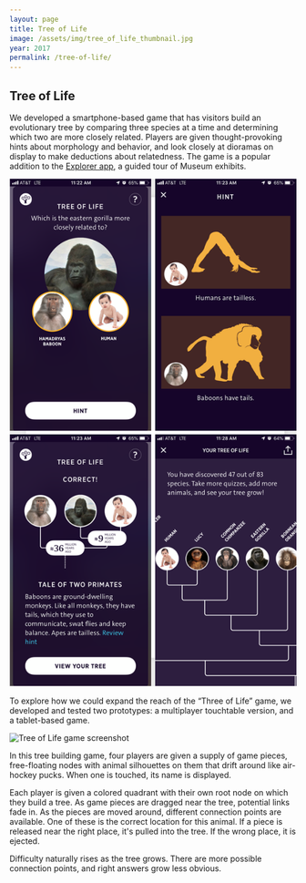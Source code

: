 ```yaml
---
layout: page
title: Tree of Life
image: /assets/img/tree_of_life_thumbnail.jpg
year: 2017
permalink: /tree-of-life/
---
```


## Tree of Life

We developed a smartphone-based game that has visitors build an evolutionary tree by comparing three species at a time and determining which two are more closely related. Players are given thought-provoking hints about morphology and behavior, and look closely at dioramas on display to make deductions about relatedness. The game is a popular addition to the [Explorer app](https://www.amnh.org/apps/explorer), a guided tour of Museum exhibits. 

![Tree of Life game screenshots](/assets/img/ToL-gorilla.png)


To explore how we could expand the reach of the “Three of Life” game, we developed and tested two prototypes: a multiplayer touchtable version, and a tablet-based game. 


![Tree of Life game screenshot](/assets/img/tree_of_life_game.png)

In this tree building game, four players are given a supply of game pieces, free-floating nodes with animal silhouettes on them that drift around like air-hockey pucks. When one is touched, its name is displayed.

Each player is given a colored quadrant with their own root node on which they build a tree. As game pieces are dragged near the tree, potential links fade in. As the pieces are moved around, different connection points are available. One of these is the correct location for this animal. If a piece is released near the right place, it's pulled into the tree. If the wrong place, it is ejected.

Difficulty naturally rises as the tree grows. There are more possible connection points, and right answers grow less obvious.
